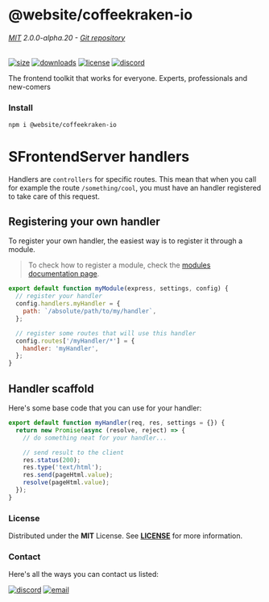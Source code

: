 <!-- This file has been generated using
     the "@coffeekraken/s-markdown-builder" package.
     !!! Do not edit it directly... -->


<!-- header -->
# @website/coffeekraken-io

###### [MIT](./license) 2.0.0-alpha.20 - [Git repository]()

<!-- shields -->
[![size](https://shields.io/bundlephobia/min/@website/coffeekraken-io?style=for-the-badge)](https://www.npmjs.com/package/@website/coffeekraken-io)
[![downloads](https://shields.io/npm/dm/@website/coffeekraken-io?style=for-the-badge)](https://www.npmjs.com/package/@website/coffeekraken-io)
[![license](https://shields.io/npm/l/@website/coffeekraken-io?style=for-the-badge)](./LICENSE)
[![discord](https://img.shields.io/discord/940362961682333767?color=5100FF&amp;label=Join%20us%20on%20Discord&amp;style=for-the-badge)](https://discord.gg/HzycksDJ)

<!-- description -->
The frontend toolkit that works for everyone. Experts, professionals and new-comers

<!-- install -->
### Install

```shell
npm i @website/coffeekraken-io

```

<!-- body -->

<!--
/**
* @name            Handlers
* @namespace       doc.servers
* @type            Markdown
* @platform        md
* @status          stable
* @menu            Documentation / Servers           /doc/servers/handlers
*
* @since           2.0.0
* @author    Olivier Bossel <olivier.bossel@gmail.com> (https://coffeekraken.io)
*/
-->

# SFrontendServer handlers

Handlers are `controllers` for specific routes. This mean that when you call for example the route `/something/cool`, you must have an handler registered to take care of this request.

## Registering your own handler

To register your own handler, the easiest way is to register it through a module.

> To check how to register a module, check the [modules documentation page](/doc/servers/modules).

```js
export default function myModule(express, settings, config) {
  // register your handler
  config.handlers.myHandler = {
    path: `/absolute/path/to/my/handler`,
  };

  // register some routes that will use this handler
  config.routes['/myHandler/*'] = {
    handler: 'myHandler',
  };
}
```

## Handler scaffold

Here's some base code that you can use for your handler:

```js
export default function myHandler(req, res, settings = {}) {
  return new Promise(async (resolve, reject) => {
    // do something neat for your handler...

    // send result to the client
    res.status(200);
    res.type('text/html');
    res.send(pageHtml.value);
    resolve(pageHtml.value);
  });
}

```


<!-- license -->
### License

Distributed under the **MIT** License. See **[LICENSE](./license)** for more information.

<!-- contact -->
### Contact

Here's all the ways you can contact us listed:

[![discord](https://img.shields.io/badge/Join%20us%20on%20discord-Join-blueviolet?style=[config.shieldsio.style]&amp;logo=discord)](https://discord.gg/HzycksDJ)
[![email](https://img.shields.io/badge/Email%20us-Go-green?style=[config.shieldsio.style]&amp;logo=Mail.Ru)](mailto:olivier.bossel@gmail.com)
